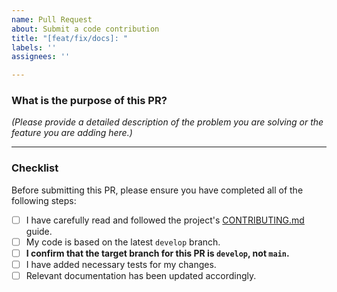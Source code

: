 ```yaml
---
name: Pull Request
about: Submit a code contribution
title: "[feat/fix/docs]: "
labels: ''
assignees: ''

---
```


### What is the purpose of this PR?

*(Please provide a detailed description of the problem you are solving or the feature you are adding here.)*

---

### Checklist

Before submitting this PR, please ensure you have completed all of the following steps:

- [ ] I have carefully read and followed the project's [CONTRIBUTING.md](../docs/CONTRIBUTING.md) guide.
- [ ] My code is based on the latest `develop` branch.
- [ ] **I confirm that the target branch for this PR is `develop`, not `main`.**
- [ ] I have added necessary tests for my changes.
- [ ] Relevant documentation has been updated accordingly.